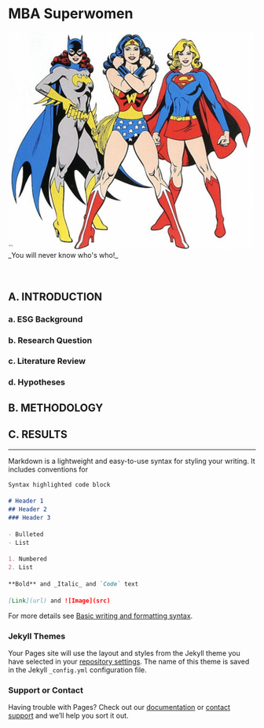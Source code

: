 # MBA Superwomen 
<img src="pics/superwomen.png" alt="superwomen" width="500"/>
<br>
_You will never know who's who!_
<br><br><br>

## **A. INTRODUCTION**
### a. ESG Background
### b. Research Question


### c. Literature Review
### d. Hypotheses





## **B. METHODOLOGY**




## **C. RESULTS**




--------------------

Markdown is a lightweight and easy-to-use syntax for styling your writing. It includes conventions for

```markdown
Syntax highlighted code block

# Header 1
## Header 2
### Header 3

- Bulleted
- List

1. Numbered
2. List

**Bold** and _Italic_ and `Code` text

[Link](url) and ![Image](src)
```

For more details see [Basic writing and formatting syntax](https://docs.github.com/en/github/writing-on-github/getting-started-with-writing-and-formatting-on-github/basic-writing-and-formatting-syntax).

### Jekyll Themes

Your Pages site will use the layout and styles from the Jekyll theme you have selected in your [repository settings](https://github.com/faz320/MBAsuperwomen.github.io/settings/pages). The name of this theme is saved in the Jekyll `_config.yml` configuration file.

### Support or Contact

Having trouble with Pages? Check out our [documentation](https://docs.github.com/categories/github-pages-basics/) or [contact support](https://support.github.com/contact) and we’ll help you sort it out.
